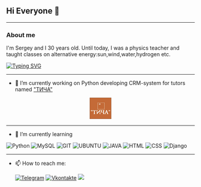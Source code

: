 ## Hi Everyone 👋
___
### About me

I'm Sergey and I 30 years old.
Until today, I was a physics teacher and taught classes on alternative energy:sun,wind,water,hydrogen etc.

[![Typing SVG](https://readme-typing-svg.herokuapp.com?font=Fira+Code&pause=1000&width=435&lines=Now+i'm+gonna+be+an+a....;....developer(˘▽˘)っ♨)](https://git.io/typing-svg)
___


- 🔭 I’m currently working on Python developing CRM-system for tutors named ["ТИЧА"](https://github.com/BackDad/Diploma_GB)

<p align="center">
  <img src="https://github.com/BackDad/Diploma_GB/blob/master/pic.png" />
</p>


___
- 🌱 I’m currently learning

![Python](https://img.shields.io/badge/Python-14354C?style=for-the-badge&logo=python&logoColor=white)
![MySQL](https://img.shields.io/badge/MySQL-00000F?style=for-the-badge&logo=mysql&logoColor=white) 
![GIT](https://img.shields.io/badge/GIT-E44C30?style=for-the-badge&logo=git&logoColor=white)
![UBUNTU](https://img.shields.io/badge/Ubuntu-E95420?style=for-the-badge&logo=ubuntu&logoColor=white)
![JAVA](https://img.shields.io/badge/Java-ED8B00?style=for-the-badge&logo=openjdk&logoColor=white)
![HTML](https://img.shields.io/badge/HTML-239120?style=for-the-badge&logo=html5&logoColor=white)
![CSS](https://img.shields.io/badge/CSS-239120?&style=for-the-badge&logo=css3&logoColor=white)
![Django](https://img.shields.io/badge/Django-092E20?style=for-the-badge&logo=django&logoColor=white)

  ___
- 📫 How to reach me:

  
  [![Telegram](https://img.shields.io/badge/-Telegram-090909?style=for-the-badge&logo=Telegram&logoColor=4F7DB3)](https://t.me/Manuk_1122)
  [![Vkontakte](https://img.shields.io/badge/-Vkontakte-090909?style=for-the-badge&logo=Vk&logoColor=4F7DB3)](https://vk.com/manuk_1)
  [![](https://img.shields.io/badge/Gmail-D14836?style=for-the-badge&logo=gmail&logoColor=white)](pteach2017@gmail.com)
